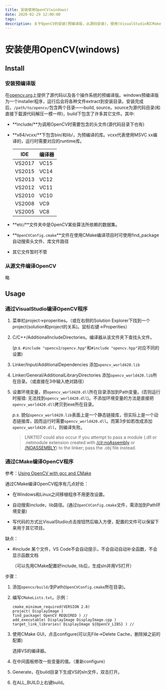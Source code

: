 ```yaml
---
title: 安装使用OpenCV(windows)
date: 2020-02-29 12:00:00
tags:
description: 关于OpenCV的安装(预编译版，从源码安装)，使用(VisualStudio和CMake)。
---
```


# 安装使用OpenCV(windows)

## Install

### 安装预编译版

在[opencv.org](https://opencv.org/releases.html)上提供了源代码以及各个操作系统的预编译版。windows预编译版为一个installer程序，运行后会将各种文件extract到安装目录。安装完成后，`/path/to/opencv/`包含两个目录——build, source。source为源代码目录(和直接下载源代码解压一模一样)，build下包含了许多其它文件。其中:

- **include/**为调用OpenCV时需要包含的头文件(源代码目录下也有)

- **x64/vcxx/**下包含bin/和lib/，为预编译的库。vcxx代表使用MSVC xx编译的，运行时需要对应的runtime库。

  | IDE    | 编译器 |
  | ------ | ------ |
  | VS2017 | VC15   |
  | VS2015 | VC14   |
  | VS2013 | VC12   |
  | VS2012 | VC11   |
  | VS2010 | VC10   |
  | VS2008 | VC9    |
  | VS2005 | VC8    |

- **etc/**文件夹中是OpenCV某些算法所依赖的数据集。

- **`OpenCVConfig.cmake`**文件在使用CMake编译项目时可使用find_package自动搜索头文件、库文件路径

- 其它文件暂时不管

### 从源文件编译OpenCV

  略

## Usage

### 通过VisualStudio编译OpenCV程序

1. 菜单栏project->properities。（或在右侧的Solution Explorer下找到一个project(solution和project的关系)。鼠标右键->Properities）

2. C/C++/AdditionalIncludeDirectories。编译器从该文件夹下查找头文件。

   (*p.s.* `#include "opencv2/opencv.hpp"`和`#include "opencv.hpp"`对应不同的设置)

3. Linker/Input/AdditionalDependencies 添加`opencv_world420.lib`

4. Linker/General/AdditionalLibraryDirectories 添加`opencv_world420.lib`所在目录。（或直接在3中输入绝对路径）

5. 设置环境变量，把`opencv_world420.dll`所在目录添加到Path变量。(否则运行时报错: 无法找到`opencv_world420.dll`)。不添加环境变量的方法是直接把`opencv_world420.dll`拷贝到exe所在目录。

   *p.s.* 貌似`opencv_world420.lib`表面上是一个静态链接库，但实际上是一个动态链接库，因而运行时需要`opencv_world420.dll`。而第3步如若改成添加`opencv_world420.dll`，则编译失败。

   > LNK1107 could also occur if you attempt to pass a module (.dll or .netmodule extension created with [/clr:noAssembly](https://docs.microsoft.com/en-us/cpp/build/reference/clr-common-language-runtime-compilation?view=vs-2019) or [/NOASSEMBLY](https://docs.microsoft.com/en-us/cpp/build/reference/noassembly-create-a-msil-module?view=vs-2019)) to the linker; pass the .obj file instead. 

### 通过CMake编译OpenCV程序

参考：[Using OpenCV with gcc and CMake](https://docs.opencv.org/2.4/doc/tutorials/introduction/linux_gcc_cmake/linux_gcc_cmake.html)

通过CMake编译OpenCV程序有几点好处：

- 在Windows和Linux之间移植程序不用更改设置。

- 自动搜索include，lib路径。(通过`OpenCVConfig.cmake`文件，需添加到Path环境变量)
- 写代码的方式比VisualStudio点击按钮然后输入方便，配置的文件可以保留下来用于其它项目。

缺点：

- #include 某个文件，VS Code不会自动提示，不会自动自动补全函数，不会显示函数文档

  （可以先用CMake配置好include, lib后，生成sln并用VS打开）

步骤：

1. 添加`opencv/build/`到Path(`OpenCVConfig.cmake`所在目录)。

2. 编写`CMakeLists.txt`。示例：

   ```
   cmake_minimum_required(VERSION 2.8)
   project( DisplayImage )
   find_package( OpenCV REQUIRED ) //
   add_executable( DisplayImage DisplayImage.cpp )
   target_link_libraries( DisplayImage ${OpenCV_LIBS} ) //
   ```

3. 使用CMake GUI，点击configure(可以先File->Delete Cache，删除掉之前的配置)

   选择VS的编译器。

4. 在中间面板修改一些变量的值。（重新configure）

5. Generate，在build目录下生成VS的sln文件，双击打开。

6. 在ALL_BUILD上右键build。